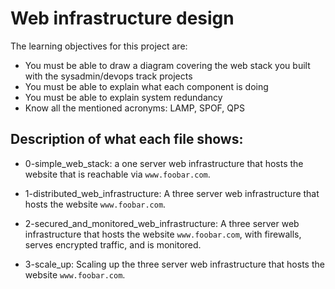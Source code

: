 # Web infrastructure design

The learning objectives for this project are:

- You must be able to draw a diagram covering the web stack you built with the sysadmin/devops track projects
- You must be able to explain what each component is doing
- You must be able to explain system redundancy
- Know all the mentioned acronyms: LAMP, SPOF, QPS

## Description of what each file shows:
* 0-simple_web_stack: a one server web infrastructure that hosts the website that is reachable via `www.foobar.com`.

* 1-distributed_web_infrastructure: A three server web infrastructure that hosts the website `www.foobar.com`.

* 2-secured_and_monitored_web_infrastructure:  A three server web infrastructure that hosts the website `www.foobar.com`, with firewalls, serves encrypted traffic, and is monitored.

* 3-scale_up: Scaling up the three server web infrastructure that hosts the website `www.foobar.com`.
